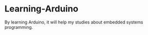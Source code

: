 # Learning-Arduino
By learning Arduino, it will help my studies about embedded systems programming.
